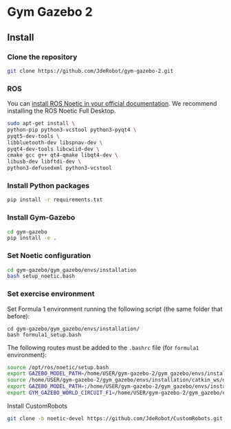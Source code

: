 # Gym Gazebo 2



## Install

### Clone the repository

```bash
git clone https://github.com/JdeRobot/gym-gazebo-2.git
```

### ROS

You can [install ROS Noetic in your official documentation](http://wiki.ros.org/noetic/Installation/Ubuntu). We recommend installing the ROS Noetic Full Desktop.

```bash
sudo apt-get install \
python-pip python3-vcstool python3-pyqt4 \
pyqt5-dev-tools \
libbluetooth-dev libspnav-dev \
pyqt4-dev-tools libcwiid-dev \
cmake gcc g++ qt4-qmake libqt4-dev \
libusb-dev libftdi-dev \
python3-defusedxml python3-vcstool
```

### Install Python packages

```bash
pip install -r requirements.txt
```

### Install Gym-Gazebo

```bash
cd gym-gazebo
pip install -e .
```

### Set Noetic configuration

```bash
cd gym-gazebo/gym_gazebo/envs/installation
bash setup_noetic.bash
```

### Set exercise environment

Set Formula 1 environment running the following script (the same folder that before):

```
cd gym-gazebo/gym_gazebo/envs/installation/
bash formula1_setup.bash
```

The following routes must be added to the `.bashrc` file (for `formula1` environment):

```bash
source /opt/ros/noetic/setup.bash
export GAZEBO_MODEL_PATH=/home/USER/gym-gazebo-2/gym_gazebo/envs/installation/catkin_ws/../../assets/models
source /home/USER/gym-gazebo-2/gym_gazebo/envs/installation/catkin_ws/devel/setup.bash
export GAZEBO_MODEL_PATH=:/home/USER/gym-gazebo-2/gym_gazebo/envs/installation/../assets/models
export GYM_GAZEBO_WORLD_CIRCUIT_F1=/home/USER/gym-gazebo-2/gym_gazebo/envs/installation/../assets/worlds/f1_1_simplecircuit.world
```

Install CustomRobots
```bash
git clone -b noetic-devel https://github.com/JdeRobot/CustomRobots.git
```